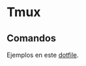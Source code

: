 # Tmux

## Comandos

Ejemplos en este [dotfile](https://github.com/CarlosAMolina/dotfiles/blob/main/scripts/.config/.tmux.conf).
